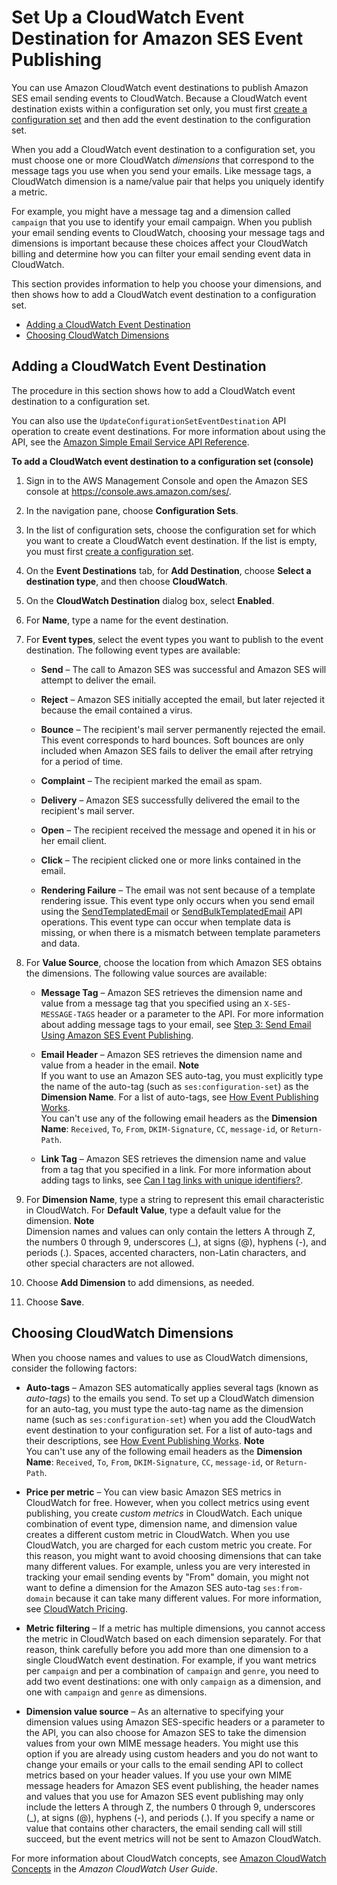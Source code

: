 # Set Up a CloudWatch Event Destination for Amazon SES Event Publishing<a name="event-publishing-add-event-destination-cloudwatch"></a>

You can use Amazon CloudWatch event destinations to publish Amazon SES email sending events to CloudWatch\. Because a CloudWatch event destination exists within a configuration set only, you must first [create a configuration set](event-publishing-create-configuration-set.md) and then add the event destination to the configuration set\.

When you add a CloudWatch event destination to a configuration set, you must choose one or more CloudWatch *dimensions* that correspond to the message tags you use when you send your emails\. Like message tags, a CloudWatch dimension is a name/value pair that helps you uniquely identify a metric\.

For example, you might have a message tag and a dimension called `campaign` that you use to identify your email campaign\. When you publish your email sending events to CloudWatch, choosing your message tags and dimensions is important because these choices affect your CloudWatch billing and determine how you can filter your email sending event data in CloudWatch\.

This section provides information to help you choose your dimensions, and then shows how to add a CloudWatch event destination to a configuration set\.


+ [Adding a CloudWatch Event Destination](#event-publishing-add-event-destination-cloudwatch-add)
+ [Choosing CloudWatch Dimensions](#event-publishing-add-event-destination-cloudwatch-dimensions)

## Adding a CloudWatch Event Destination<a name="event-publishing-add-event-destination-cloudwatch-add"></a>

The procedure in this section shows how to add a CloudWatch event destination to a configuration set\.

You can also use the `UpdateConfigurationSetEventDestination` API operation to create event destinations\. For more information about using the API, see the [Amazon Simple Email Service API Reference](http://docs.aws.amazon.com/ses/latest/APIReference/API_UpdateConfigurationSetEventDestination.html)\.

**To add a CloudWatch event destination to a configuration set \(console\)**

1. Sign in to the AWS Management Console and open the Amazon SES console at [https://console\.aws\.amazon\.com/ses/](https://console.aws.amazon.com/ses/)\.

1. In the navigation pane, choose **Configuration Sets**\.

1. In the list of configuration sets, choose the configuration set for which you want to create a CloudWatch event destination\. If the list is empty, you must first [create a configuration set](event-publishing-create-configuration-set.md)\.

1. On the **Event Destinations** tab, for **Add Destination**, choose **Select a destination type**, and then choose **CloudWatch**\.

1. On the **CloudWatch Destination** dialog box, select **Enabled**\.

1. For **Name**, type a name for the event destination\.

1. For **Event types**, select the event types you want to publish to the event destination\. The following event types are available:

   + **Send** – The call to Amazon SES was successful and Amazon SES will attempt to deliver the email\.

   + **Reject** – Amazon SES initially accepted the email, but later rejected it because the email contained a virus\.

   + **Bounce** – The recipient's mail server permanently rejected the email\. This event corresponds to hard bounces\. Soft bounces are only included when Amazon SES fails to deliver the email after retrying for a period of time\.

   + **Complaint** – The recipient marked the email as spam\.

   + **Delivery** – Amazon SES successfully delivered the email to the recipient's mail server\.

   + **Open** – The recipient received the message and opened it in his or her email client\.

   + **Click** – The recipient clicked one or more links contained in the email\.

   + **Rendering Failure** – The email was not sent because of a template rendering issue\. This event type only occurs when you send email using the [SendTemplatedEmail](http://docs.aws.amazon.com/ses/latest/APIReference/API_SendTemplatedEmail.html) or [SendBulkTemplatedEmail](http://docs.aws.amazon.com/ses/latest/APIReference/API_SendBulkTemplatedEmail.html) API operations\. This event type can occur when template data is missing, or when there is a mismatch between template parameters and data\.

1. For **Value Source**, choose the location from which Amazon SES obtains the dimensions\. The following value sources are available:

   + **Message Tag** – Amazon SES retrieves the dimension name and value from a message tag that you specified using an `X-SES-MESSAGE-TAGS` header or a parameter to the API\. For more information about adding message tags to your email, see [Step 3: Send Email Using Amazon SES Event Publishing](event-publishing-send-email.md)\.

   + **Email Header** – Amazon SES retrieves the dimension name and value from a header in the email\.
**Note**  
If you want to use an Amazon SES auto\-tag, you must explicitly type the name of the auto\-tag \(such as `ses:configuration-set`\) as the **Dimension Name**\. For a list of auto\-tags, see [How Event Publishing Works](monitor-using-event-publishing.md#event-publishing-how-works)\.  
You can't use any of the following email headers as the **Dimension Name**: `Received`, `To`, `From`, `DKIM-Signature`, `CC`, `message-id`, or `Return-Path`\.

   + **Link Tag** – Amazon SES retrieves the dimension name and value from a tag that you specified in a link\. For more information about adding tags to links, see [Can I tag links with unique identifiers?](sending-metric-faqs.md#sending-metric-faqs-clicks-q5)\.

1. For **Dimension Name**, type a string to represent this email characteristic in CloudWatch\. For **Default Value**, type a default value for the dimension\.
**Note**  
Dimension names and values can only contain the letters A through Z, the numbers 0 through 9, underscores \(\_\), at signs \(@\), hyphens \(\-\), and periods \(\.\)\. Spaces, accented characters, non\-Latin characters, and other special characters are not allowed\.

1. Choose **Add Dimension** to add dimensions, as needed\.

1. Choose **Save**\.

## Choosing CloudWatch Dimensions<a name="event-publishing-add-event-destination-cloudwatch-dimensions"></a>

When you choose names and values to use as CloudWatch dimensions, consider the following factors:

+ **Auto\-tags** – Amazon SES automatically applies several tags \(known as *auto\-tags*\) to the emails you send\. To set up a CloudWatch dimension for an auto\-tag, you must type the auto\-tag name as the dimension name \(such as `ses:configuration-set`\) when you add the CloudWatch event destination to your configuration set\. For a list of auto\-tags and their descriptions, see [How Event Publishing Works](monitor-using-event-publishing.md#event-publishing-how-works)\.
**Note**  
You can't use any of the following email headers as the **Dimension Name**: `Received`, `To`, `From`, `DKIM-Signature`, `CC`, `message-id`, or `Return-Path`\.

+ **Price per metric** – You can view basic Amazon SES metrics in CloudWatch for free\. However, when you collect metrics using event publishing, you create *custom metrics* in CloudWatch\. Each unique combination of event type, dimension name, and dimension value creates a different custom metric in CloudWatch\. When you use CloudWatch, you are charged for each custom metric you create\. For this reason, you might want to avoid choosing dimensions that can take many different values\. For example, unless you are very interested in tracking your email sending events by "From" domain, you might not want to define a dimension for the Amazon SES auto\-tag `ses:from-domain` because it can take many different values\. For more information, see [CloudWatch Pricing](https://aws.amazon.com/cloudwatch/pricing)\. 

+ **Metric filtering** – If a metric has multiple dimensions, you cannot access the metric in CloudWatch based on each dimension separately\. For that reason, think carefully before you add more than one dimension to a single CloudWatch event destination\. For example, if you want metrics per `campaign` and per a combination of `campaign` and `genre`, you need to add two event destinations: one with only `campaign` as a dimension, and one with `campaign` and `genre` as dimensions\.

+ **Dimension value source** – As an alternative to specifying your dimension values using Amazon SES\-specific headers or a parameter to the API, you can also choose for Amazon SES to take the dimension values from your own MIME message headers\. You might use this option if you are already using custom headers and you do not want to change your emails or your calls to the email sending API to collect metrics based on your header values\. If you use your own MIME message headers for Amazon SES event publishing, the header names and values that you use for Amazon SES event publishing may only include the letters A through Z, the numbers 0 through 9, underscores \(\_\), at signs \(@\), hyphens \(\-\), and periods \(\.\)\. If you specify a name or value that contains other characters, the email sending call will still succeed, but the event metrics will not be sent to Amazon CloudWatch\.

For more information about CloudWatch concepts, see [Amazon CloudWatch Concepts](http://docs.aws.amazon.com/AmazonCloudWatch/latest/monitoring/cloudwatch_concepts.html) in the *Amazon CloudWatch User Guide*\.